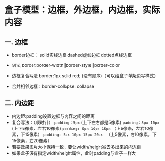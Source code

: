 # 盒子模型：边框，外边框，内边框，实际内容

## 一. 边框

- border边框： solid实线边框 dashed虚线边框 dotted点线边框

- 语法  border:border-width||border-style||border-color
- 边框复合写法  border:1px solid red; (没有顺序)（可以给盒子单条边写样式）
- 合并相邻边框：border-collapse: collapse

## 二. 内边距

- 内边距:padding设置边框与内容之间的距离
- 复合写法：（顺时针）
`padding：5px` (上下左右都是5像素)
`padding：5px 10px` (上下5像素，左右10像素)
`padding: 5px 10px 15px` （上5像素，左右10像素，下15像素）
`padding: 5px 10px 15px 20px ` （上5像素，右10像素，下15像素，左20像素）
- 若要效果图片大小保持一致，要让width/height减去多出来的内边距
- 如果盒子没有指定width/height属性，此时padding与盒子一样大
